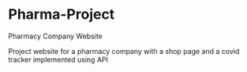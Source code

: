 # Pharma-Project
Pharmacy Company Website

Project website for a pharmacy company with a shop page and a covid tracker implemented using API

